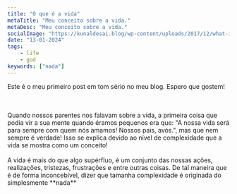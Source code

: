 ```yaml
---
title: "O que é a vida"
metaTitle: "Meu conceito sobre a vida."
metaDesc: "Meu conceito sobre a vida."
socialImage: "https://kunaldesai.blog/wp-content/uploads/2017/12/what-is-life.png"
date: "13-01-2024"
tags:
    - life
    - god
keywords: ["nada"]
---
```


Este é o meu primeiro post em tom sério no meu blog. Espero que gostem!

<br>
<br>
Quando nossos parentes nos falavam sobre a vida, a primeira coisa que podia vir a sua mente quando éramos pequenos era que: "A nossa vida será para sempre com quem nós amamos! Nossos pais, avós.", mas que nem sempre é verdade! Isso se explica devido ao nível de complexidade que a vida se mostra como um conceito!
<br><br>
A vida é mais do que algo supérfluo, é um conjunto das nossas ações, realizações, tristezas, frustrações e entre outras coisas. De tal maneira que é de forma inconcebível, dizer que tamanha complexidade é originada do simplesmente **nada**